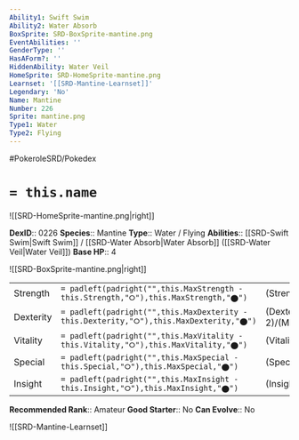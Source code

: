 ```yaml
---
Ability1: Swift Swim
Ability2: Water Absorb
BoxSprite: SRD-BoxSprite-mantine.png
EventAbilities: ''
GenderType: ''
HasAForm?: ''
HiddenAbility: Water Veil
HomeSprite: SRD-HomeSprite-mantine.png
Learnset: '[[SRD-Mantine-Learnset]]'
Legendary: 'No'
Name: Mantine
Number: 226
Sprite: mantine.png
Type1: Water
Type2: Flying
---
```


#PokeroleSRD/Pokedex

# `= this.name`

![[SRD-HomeSprite-mantine.png|right]]

**DexID**:: 0226
**Species**:: Mantine
**Type**:: Water / Flying
**Abilities**:: [[SRD-Swift Swim|Swift Swim]] / [[SRD-Water Absorb|Water Absorb]] ([[SRD-Water Veil|Water Veil]])
**Base HP**:: 4

![[SRD-BoxSprite-mantine.png|right]]

|           |                                                                                        |                                          |
| --------- | -------------------------------------------------------------------------------------- | ---------------------------------------- |
| Strength  | `= padleft(padright("",this.MaxStrength - this.Strength,"⭘"),this.MaxStrength,"⬤")`    | (Strength::1)/(MaxStrength::3)   |
| Dexterity | `= padleft(padright("",this.MaxDexterity - this.Dexterity,"⭘"),this.MaxDexterity,"⬤")` | (Dexterity:: 2)/(MaxDexterity::5) |
| Vitality  | `= padleft(padright("",this.MaxVitality - this.Vitality,"⭘"),this.MaxVitality,"⬤")`    | (Vitality::2)/(MaxVitality::5)   |
| Special   | `= padleft(padright("",this.MaxSpecial - this.Special,"⭘"),this.MaxSpecial,"⬤")`       | (Special::2)/(MaxSpecial::5)     |
| Insight   | `= padleft(padright("",this.MaxInsight - this.Insight,"⭘"),this.MaxInsight,"⬤")`       | (Insight::3)/(MaxInsight::7)     |

**Recommended Rank**:: Amateur
**Good Starter**:: No
**Can Evolve**:: No

![[SRD-Mantine-Learnset]]